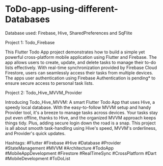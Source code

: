 # ToDo-app-using-different-Databases
Database used: Firebase, Hive, SharedPreferences and SqFlite


Project 1: Todo_Firebase

This Flutter Todo App project demonstrates how to build a simple yet powerful cross-platform mobile application using Flutter
and Firebase. The app allows users to create, update, and delete tasks to manage their to-do lists effectively. With real-time
synchronization provided by Firebase Cloud Firestore, users can seamlessly access their tasks from multiple devices. The apps
user authentication using Firebase Authentication is pending* to ensure secure access to personal task lists.


Project 2: Todo_Hive_MVVM_Provider

Introducing Todo_Hive_MVVM: A smart Flutter Todo App that uses Hive, a speedy local database. With the easy-to-follow MVVM setup and handy Provider tool, it's a breeze to manage tasks across devices. Your tasks stay put even offline, thanks to Hive, and the organized MVVM approach keeps things tidy. Plus, adding secure login down the road is a snap. This project is all about smooth task-handling using Hive's speed, MVVM's orderliness, and Provider's quick updates.

Hashtags:
#Flutter #Firebase #Hive #Database #Provider #StateManagement #MVVM #Architecture #TodoApp #MobileAppDevelopment #Firestore #RealTimeSync #CrossPlatform #Dart #MobileDevelopment #ToDoList
